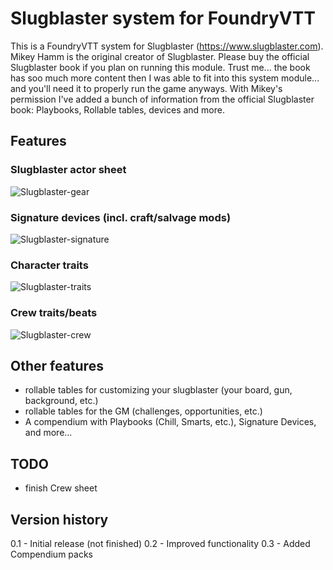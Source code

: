 # Slugblaster system for FoundryVTT
This is a FoundryVTT system for Slugblaster (https://www.slugblaster.com).
Mikey Hamm is the original creator of Slugblaster. Please buy the official Slugblaster book if you plan on running this module.
Trust me... the book has soo much more content then I was able to fit into this system module... and you'll need it to properly run the game anyways.
With Mikey's permission I've added a bunch of information from the official Slugblaster book: Playbooks, Rollable tables, devices and more.

## Features
### Slugblaster actor sheet
![Slugblaster-gear](https://github.com/user-attachments/assets/ce43be5a-4f53-4fec-ab5a-62743a946ab7)

### Signature devices (incl. craft/salvage mods)
![Slugblaster-signature](https://github.com/user-attachments/assets/71477686-a090-4104-a973-7a9799eb7728)

### Character traits
![Slugblaster-traits](https://github.com/user-attachments/assets/a95b20f2-26fc-49d4-8d11-05a0050d2798)

### Crew traits/beats
![Slugblaster-crew](https://github.com/user-attachments/assets/756771e3-7758-4928-ae2f-de6fe847670c)


## Other features
* rollable tables for customizing your slugblaster (your board, gun, background, etc.)
* rollable tables for the GM (challenges, opportunities, etc.)
* A compendium with Playbooks (Chill, Smarts, etc.), Signature Devices, and more...

## TODO
* finish Crew sheet

## Version history
0.1 - Initial release (not finished)
0.2 - Improved functionality
0.3 - Added Compendium packs

